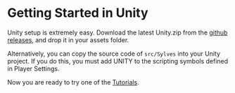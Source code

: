 # Getting Started in Unity

Unity setup is extremely easy. Download the latest Unity.zip from the [github releases](https://github.com/BorisTheBrave/sylves/releases), and drop it in your assets folder.

Alternatively, you can copy the source code of `src/Sylves` into your Unity project. If you do this, you must add UNITY to the scripting symbols defined in Player Settings.

Now you are ready to try one of the [Tutorials](index.md).